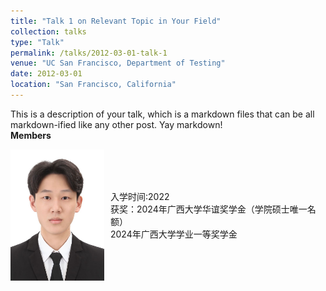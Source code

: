 ```yaml
---
title: "Talk 1 on Relevant Topic in Your Field"
collection: talks
type: "Talk"
permalink: /talks/2012-03-01-talk-1
venue: "UC San Francisco, Department of Testing"
date: 2012-03-01
location: "San Francisco, California"
---
```


This is a description of your talk, which is a markdown files that can be all markdown-ified like any other post. Yay markdown!  
**Members**  
 <div style="display: flex; align-items: center;">
  <img src="./images/stu_wangmingxiang.png" alt="Image" style="margin-right: 10px; width: 150px;" />
  <span>入学时间:2022<br>获奖：2024年广西大学华谊奖学金（学院硕士唯一名额）<br>
    2024年广西大学学业一等奖学金
       </span>
</div>
 

